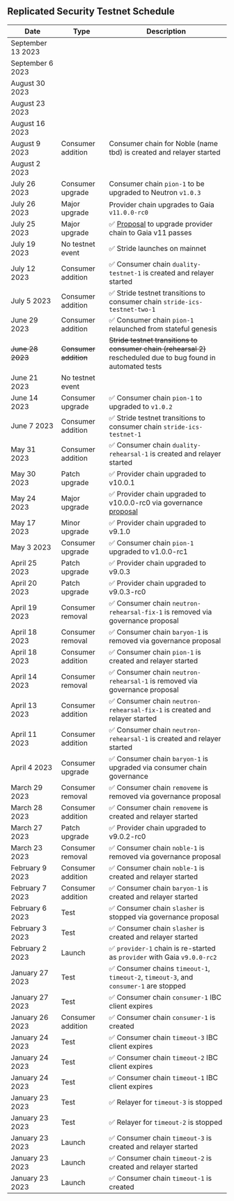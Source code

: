 ## Replicated Security Testnet Schedule

| Date               | Type                  | Description                                                                                                                  |
| ------------------ | --------------------- | ---------------------------------------------------------------------------------------------------------------------------- |
| September 13  2023 |                       |                                                                                                                              |
| September 6  2023  |                       |                                                                                                                              |
| August 30  2023    |                       |                                                                                                                              |
| August 23  2023    |                       |                                                                                                                              |
| August 16  2023    |                       |                                                                                                                              |
| August 9  2023     | Consumer addition     | Consumer chain for Noble (name tbd) is created and relayer started                                                           |
| August 2 2023      |                       |
| July 26  2023      | Consumer upgrade      | Consumer chain `pion-1` to be upgraded to Neutron `v1.0.3`                                                                   |
| July 26  2023      | Major upgrade         | Provider chain upgrades to Gaia `v11.0.0-rc0`                                                                                |
| July 25  2023      | Major upgrade         | ✅ [Proposal](https://explorer.rs-testnet.polypore.xyz/provider/gov/45) to upgrade provider chain to Gaia v11 passes          |
| July 19  2023      | No testnet event      | ✅ Stride launches on mainnet                                                                                                 |
| July 12  2023      | Consumer addition     | ✅ Consumer chain `duality-testnet-1` is created and relayer started                                                          |
| July 5  2023       | Consumer addition     | ✅ Stride testnet transitions to consumer chain `stride-ics-testnet-two-1`                                                    |
| June 29 2023       | Consumer addition     | ✅ Consumer chain `pion-1` relaunched from stateful genesis                                                                   |
| ~~June 28 2023~~   | ~~Consumer addition~~ | ~~Stride testnet transitions to consumer chain (rehearsal 2)~~ rescheduled due to bug found in automated tests               |
| June 21 2023       | No testnet event      |                                                                                                                              |
| June 14 2023       | Consumer upgrade      | ✅ Consumer chain `pion-1` to upgraded to `v1.0.2`                                                                            |
| June 7 2023        | Consumer addition     | ✅ Stride testnet transitions to consumer chain `stride-ics-testnet-1`                                                        |
| May 31 2023        | Consumer addition     | ✅ Consumer chain `duality-rehearsal-1` is created and relayer started                                                        |
| May 30 2023        | Patch upgrade         | ✅ Provider chain upgraded to v10.0.1                                                                                         |
| May 24 2023        | Major upgrade         | ✅ Provider chain upgraded to v10.0.0-rc0 via governance [proposal](https://explorer.rs-testnet.polypore.xyz/provider/gov/30) |
| May 17 2023        | Minor upgrade         | ✅ Provider chain upgraded to v9.1.0                                                                                          |
| May 3    2023      | Consumer upgrade      | ✅ Consumer chain `pion-1` upgraded to v1.0.0-rc1                                                                             |
| April 25 2023      | Patch upgrade         | ✅ Provider chain upgraded to v9.0.3                                                                                          |
| April 20 2023      | Patch upgrade         | ✅ Provider chain upgraded to v9.0.3-rc0                                                                                      |
| April 19 2023      | Consumer removal      | ✅ Consumer chain `neutron-rehearsal-fix-1` is removed via governance proposal                                                |
| April 18 2023      | Consumer removal      | ✅ Consumer chain `baryon-1` is removed via governance proposal                                                               |
| April 18 2023      | Consumer addition     | ✅ Consumer chain `pion-1` is created and relayer started                                                                     |
| April 14 2023      | Consumer removal      | ✅ Consumer chain `neutron-rehearsal-1` is removed via governance proposal                                                    |
| April 13 2023      | Consumer addition     | ✅ Consumer chain `neutron-rehearsal-fix-1` is created and relayer started                                                    |
| April 11 2023      | Consumer addition     | ✅ Consumer chain `neutron-rehearsal-1` is created and relayer started                                                        |
| April 4  2023      | Consumer upgrade      | ✅ Consumer chain `baryon-1` is upgraded via consumer chain governance                                                        |
| March 29 2023      | Consumer removal      | ✅ Consumer chain `removeme` is removed via governance proposal                                                               |
| March 28 2023      | Consumer addition     | ✅ Consumer chain `removeme` is created and relayer started                                                                   |
| March 27 2023      | Patch upgrade         | ✅ Provider chain upgraded to v9.0.2-rc0                                                                                      |
| March 23 2023      | Consumer removal      | ✅ Consumer chain `noble-1` is removed via governance proposal                                                                |
| February 9 2023    | Consumer addition     | ✅ Consumer chain `noble-1` is created and relayer started                                                                    |
| February 7 2023    | Consumer addition     | ✅ Consumer chain `baryon-1` is created and relayer started                                                                   |
| February 6 2023    | Test                  | ✅ Consumer chain `slasher` is stopped via governance proposal                                                                |
| February 3 2023    | Test                  | ✅ Consumer chain `slasher` is created and relayer started                                                                    |
| February 2 2023    | Launch                | ✅ `provider-1` chain is re-started as `provider` with Gaia `v9.0.0-rc2`                                                      |
| January 27 2023    | Test                  | ✅ Consumer chains `timeout-1`, `timeout-2`, `timeout-3`, and `consumer-1` are stopped                                        |
| January 27 2023    | Test                  | ✅ Consumer chain `consumer-1` IBC client expires                                                                             |
| January 26 2023    | Consumer addition     | ✅ Consumer chain `consumer-1` is created                                                                                     |
| January 24 2023    | Test                  | ✅ Consumer chain `timeout-3` IBC client expires                                                                              |
| January 24 2023    | Test                  | ✅ Consumer chain `timeout-2` IBC client expires                                                                              |
| January 24 2023    | Test                  | ✅ Consumer chain `timeout-1` IBC client expires                                                                              |
| January 23 2023    | Test                  | ✅ Relayer for `timeout-3` is stopped                                                                                         |
| January 23 2023    | Test                  | ✅ Relayer for `timeout-2` is stopped                                                                                         |
| January 23 2023    | Launch                | ✅ Consumer chain `timeout-3` is created and relayer started                                                                  |
| January 23 2023    | Launch                | ✅ Consumer chain `timeout-2` is created and relayer started                                                                  |
| January 23 2023    | Launch                | ✅ Consumer chain `timeout-1` is created                                                                                      |
